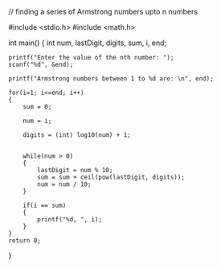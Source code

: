 // finding a series of Armstrong numbers upto n numbers



#include <stdio.h>
#include <math.h>

int main()
{
    int num, lastDigit, digits, sum, i, end;


    printf("Enter the value of the nth number: ");
    scanf("%d", &end);

    printf("Armstrong numbers between 1 to %d are: \n", end);

    for(i=1; i<=end; i++)
    {
        sum = 0;

        num = i;

        digits = (int) log10(num) + 1;


        while(num > 0)
        {
            lastDigit = num % 10;
            sum = sum + ceil(pow(lastDigit, digits));
            num = num / 10;
        }

        if(i == sum)
        {
            printf("%d, ", i);
        }
    }
    return 0;
}

